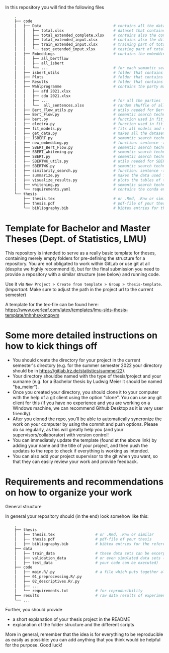 In this repository you will find the following files
```bash
    .
    ├── code
    │   ├── Data                                # contains all the data sets which are needed to fit BERT and ELECTRA 
    │   │   ├── total.xlsx                      # dataset that contains party, query and agreement (from Maximilian Witte)
    │   │   ├── total_extended_complete.xlsx    # contains also the context (done by get_data.py)
    │   │   ├── total_extended_input.xlsx       # contains also the different input patterns (done by get_data.py)
    │   │   ├── train_extended_input.xlsx       # training part of total_extended_input (done by get_data.py)
    │   │   └── test_extended_input.xlsx        # testing part of total_extendend_input (done by get_data.py)
    │   ├── Embeddings                          # contains the embeddings for all sentences in the party manifestos
    │   │   ├── all_bertflow
    │   │   ├── all_isbert
    │   │   └── ...                             # for each semantic search method a separate file
    │   ├── isbert_utils                        # folder that contains all the utils needed for ISBERT.py
    │   ├── Plots                               # folder that contains the plots produced by visualize_results.py
    │   ├── Results                             # folder that contains the txt files with the model results
    │   ├── Wahlprogramme                       # contains the party manifestos
    │   │   ├── afd 2021.xlsx
    │   │   ├── cdu 2021.xlsx
    │   │   ├── ...                             # for all the parties
    │   │   └──  all_sentences.xlsx             # random shuffle of all sentences in all party manifestos (done by get_data.py)
    │   ├── Bert_Flow_utils.py                  # utils needed for Bert_Flow.py
    │   ├── Bert_Flow.py                        # semantic search technique BERT-Flow applied to BERT embeddings
    │   ├── bert.py                             # function used in fit_models.py to fit all BERT models
    │   ├── electra.py                          # function used in fit_models.py to fit all ELECTRA models
    │   ├── fit_models.py                       # fits all models and saves the accuracy and f1 score of the models on the test data
    │   ├── get_data.py                         # makes all the datasets used for training (apart from the summarization experiment)
    │   ├── ISBERT.py                           # semantic search technique ISBERT applied to BERT embeddings
    │   ├── new_embedding.py                    # function: sentence -> embedding
    │   ├── SBERT_Bert_Flow.py                  # semantic search technique BERT-Flow applied to SBERT embeddings
    │   ├── SBERT_whitening.py                  # semantic search technique Whitening applied to SBERT embeddings
    │   ├── SBERT.py                            # semantic search technique SBERT
    │   ├── SBERTWK_utils.py                    # utils needed for SBERTWK.py
    │   ├── SBERTWK.py                          # semantic search technique SBERTWK applied to BERT embeddings
    │   ├── similarity_search.py                # function: sentence -> 5 most semantically similar sentences
    │   ├── summarize.py                        # makes the data used for the summarization experiment
    │   ├── visualize_results.py                # plots the tables of the results for all models
    │   ├── whitening.py                        # semantic search technique Whitening applied to BERT embeddings
    │   └── requirements.yaml                   # contains the conda environment
    └── thesis
        ├── thesis.tex                          # or .Rmd, .Rnw or similar 
        ├── thesis.pdf                          # pdf-file of your thesis
        └── bibliography.bib                    # bibtex entries for the references
``` 






























# Template for Bachelor and Master Theses (Dept. of Statistics, LMU)

This repository is intended to serve as a really basic template for theses, containing merely empty folders for pre-defining the structure for a repository. You are not obligated to work within GitLab or use git at all (despite we highly recommend it), but for the final submission you need to provide a repository with a similar structure (see below) and running code.  
 
Use it via `New Project > Create from template > Group > thesis-template`.  
(_Important:_ Make sure to adjust the path in the project url to the current semester)

A template for the tex-file can be found here: https://www.overleaf.com/latex/templates/lmu-slds-thesis-template/mhnhsykmqpvm

# Some more detailed instructions on how to kick things off

- You should create the directory for your project in the current semester's directory (e.g. for the summer semester 2022 your directory should be in https://gitlab.lrz.de/statistics/summer22). 
- Your directory shouldbe named with the type of thesis/project and your surname (e.g. for a Bachelor thesis by Ludwig Meier it should be named "ba_meier").
- Once you created your directory, you should clone it to your computer with the help of a git client using the option "clone". You can use any git client for this (if you have no experience and you are working on a WIndows machine, we can recommend Github Desktop as it is very user friendly).
- After you cloned the repo, you'll be able to automatically syncronize the work on your computer by using the commit and push options. Please do so regularly, as this will greatly help you (and your supervisors/collaborator) with version control!
- You can immediately update the template (found at the above link) by adding your name and the title of your project, and then push the updates to the repo to check if everything is working as intended.
- You can also add your project supervisor to the git when you want, so that they can easily review your work and provide feedback.


# Requirements and recommendations on how to organize your work

General structure

In general your repository should (in the end) look somehow like this:

```bash
    .
    ├── thesis
    │   ├── thesis.tex                  # or .Rmd, .Rnw or similar 
    │   ├── thesis.pdf                  # pdf-file of your thesis
    │   ├── bibliography.bib            # bibtex entries for the references
    ├── data
    │   ├── train_data                  # these data sets can be excerpts from the original data
    │   ├── validation_data             # or even simulated data sets (simply provide them so that
    │   ├── test_data                   # your code can be executed)
    ├── code
    │   ├── main.R/.py                  # a file which puts together all the pieces
    │   ├── 01_preprocessing.R/.py            
    │   ├── 02_descriptives.R/.py              
    │   ├── ...            
    │   └── requirements.txt            # for reproducibility
    ├── results                         # raw data results of experiments
    └── ...
``` 

Further, you should provide

- a short explanation of your thesis project in the README
- explanation of the folder structure and the different scripts

More in general, remember that the idea is for everything to be reproducible as easily as possible: you can add anything that you think would be helpful for the purpose. Good luck!
